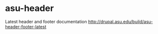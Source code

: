 # asu-header
Latest header and footer documentation
http://drupal.asu.edu/build/asu-header-footer-latest
